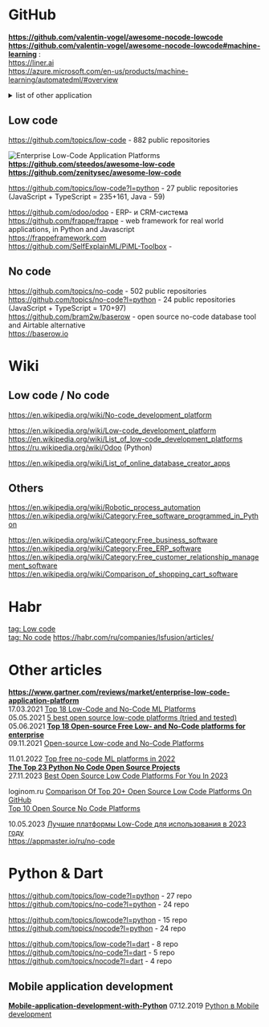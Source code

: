 # GitHub
**https://github.com/valentin-vogel/awesome-nocode-lowcode**          
**https://github.com/valentin-vogel/awesome-nocode-lowcode#machine-learning** :             
https://liner.ai         
https://azure.microsoft.com/en-us/products/machine-learning/automatedml/#overview        

<details><summary>list of other application</summary>               
  
Enterprise Platforms                     
Automation and Workflows                     
Forms               
Internal                
Apps                     
Landing Pages                      
Websites               
Portfolios            
Membership          
Databases             
Chatbots                
Games           
Scraper              
More (Uncategorized)           
</details>             

## Low code
https://github.com/topics/low-code -  882 public repositories 

![Enterprise Low-Code Application Platforms](https://raw.githubusercontent.com/steedos/awesome-low-code/master/LCAP-MQ-Graphic.jpeg)                 
**https://github.com/steedos/awesome-low-code**                               
**https://github.com/zenitysec/awesome-low-code**

https://github.com/topics/low-code?l=python - 27 public repositories (JavaScript + TypeScript = 235+161, Java - 59)                  

https://github.com/odoo/odoo -  ERP- и CRM-система               
https://github.com/frappe/frappe -  web framework for real world applications, in Python and Javascript           
https://frappeframework.com              
https://github.com/SelfExplainML/PiML-Toolbox - 

## No code
https://github.com/topics/no-code - 502 public repositories                               
https://github.com/topics/no-code?l=python - 24 public repositories (JavaScript + TypeScript = 170+97)                 
https://github.com/bram2w/baserow - open source no-code database tool and Airtable alternative             
https://baserow.io                       

# Wiki
## Low code / No code
https://en.wikipedia.org/wiki/No-code_development_platform               

https://en.wikipedia.org/wiki/Low-code_development_platform           
https://en.wikipedia.org/wiki/List_of_low-code_development_platforms        
https://ru.wikipedia.org/wiki/Odoo (Python)         

https://en.wikipedia.org/wiki/List_of_online_database_creator_apps                  

## Others
https://en.wikipedia.org/wiki/Robotic_process_automation       
https://en.wikipedia.org/wiki/Category:Free_software_programmed_in_Python       

https://en.wikipedia.org/wiki/Category:Free_business_software
https://en.wikipedia.org/wiki/Category:Free_ERP_software
https://en.wikipedia.org/wiki/Category:Free_customer_relationship_management_software
https://en.wikipedia.org/wiki/Comparison_of_shopping_cart_software



# Habr
[tag: Low code](https://habr.com/ru/search/?target_type=posts&order=relevance&q=%5Blow-code%5D)                
[tag: No code](https://habr.com/ru/search/?target_type=posts&order=relevance&q=%5Bno-code%5D)
https://habr.com/ru/companies/lsfusion/articles/

# Other articles
**https://www.gartner.com/reviews/market/enterprise-low-code-application-platform**             
17.03.2021 [Top 18 Low-Code and No-Code ML Platforms](https://dev.to/serokell/top-18-low-code-and-no-code-ml-platforms-5981)            
05.05.2021 [5 best open source low-code platforms (tried and tested)](https://budibase.com/blog/open-source-low-code-platforms/)               
05.06.2021 **[Top 18 Open-source Free Low- and No-Code platforms for enterprise](https://medevel.com/os-18-lowcode)**               
09.11.2021 [Open-source Low-code and No-Code Platforms](https://medevel.com/19-open-source-low-code)               

11.01.2022 [Top free no-code ML platforms in 2022](https://analyticsindiamag.com/top-free-no-code-ml-platforms-in-2022/)                   
**[The Top 23 Python No Code Open Source Projects](https://awesomeopensource.com/projects/no-code/python)**               
27.11.2023 [Best Open Source Low Code Platforms For You In 2023](https://codeornocode.com/no-code/best-open-source-low-code-platforms-2023/)              


loginom.ru
[Comparison Of Top 20+ Open Source Low Code Platforms On GitHub](https://synodus.com/blog/low-code/open-source-low-code-platforms/)           
[Top 10 Open Source No Code Platforms](https://blog.back4app.com/open-source-no-code-platforms/)                   


10.05.2023 [Лучшие платформы Low-Code для использования в 2023 году](https://appmaster.io/ru/blog/luchshie-platformy-s-nizkim-kodom)       
https://appmaster.io/ru/no-code

# Python & Dart
https://github.com/topics/low-code?l=python - 27 repo              
https://github.com/topics/no-code?l=python - 24 repo                    
                    
https://github.com/topics/lowcode?l=python - 15 repo                    
https://github.com/topics/nocode?l=python - 24 repo                         
                  
https://github.com/topics/low-code?l=dart - 8 repo                   
https://github.com/topics/no-code?l=dart - 5 repo                
https://github.com/topics/nocode?l=dart - 4 repo                       

## Mobile application development
**[Mobile-application-development-with-Python](https://ahmetfurkandemir.github.io/Mobile-application-development-with-Python/)**
07.12.2019 [Python в Mobile development](https://habr.com/ru/articles/479126)               
